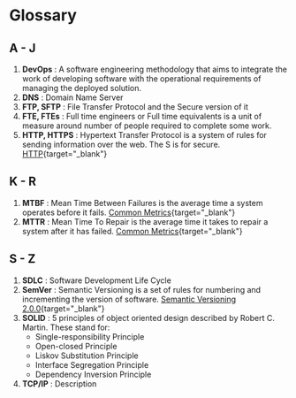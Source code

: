 # Glossary

## A - J
1. **DevOps** : A software engineering methodology that aims to integrate the work of developing software with the operational requirements of managing the deployed solution.
1. **DNS** : Domain Name Server
1. **FTP, SFTP** : File Transfer Protocol and the Secure version of it
1. **FTE, FTEs** : Full time engineers or Full time equivalents is a unit of measure around number of people required to complete some work.
1. **HTTP, HTTPS** : Hypertext Transfer Protocol is a system of rules for sending information over the web. The S is for secure. [HTTP](https://www.techtarget.com/whatis/definition/HTTP-Hypertext-Transfer-Protocol){target="_blank"}

## K - R
1. **MTBF** : Mean Time Between Failures is the average time a system operates before it fails. [Common Metrics](https://www.atlassian.com/incident-management/kpis/common-metrics){target="_blank"}
1. **MTTR** : Mean Time To Repair is the average time it takes to repair a system after it has failed. [Common Metrics](https://www.atlassian.com/incident-management/kpis/common-metrics){target="_blank"}

## S - Z

1. **SDLC** : Software Development Life Cycle
1. **SemVer** : Semantic Versioning is a set of rules for numbering and incrementing the version of software. [Semantic Versioning 2.0.0](https://semver.org/){target="_blank"}
1. **SOLID** : 5 principles of object oriented design described by Robert C. Martin. These stand for:
    - Single-responsibility Principle
    - Open-closed Principle
    - Liskov Substitution Principle
    - Interface Segregation Principle 
    - Dependency Inversion Principle
1. **TCP/IP** : Description